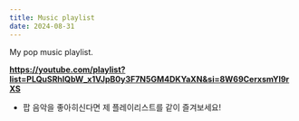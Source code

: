 ```yaml
---
title: Music playlist
date: 2024-08-31
---
```


My pop music playlist.

<!--more-->

**https://youtube.com/playlist?list=PLQuSRhlQbW_x1VJpB0y3F7N5GM4DKYaXN&si=8W69CerxsmYl9rXS**

- 팝 음악을 좋아히신다면 제 플레이리스트를 같이 즐겨보세요!